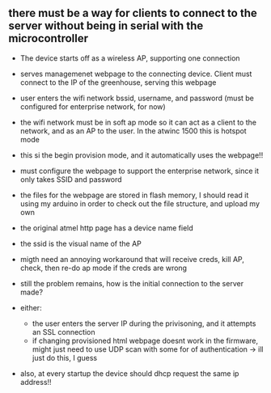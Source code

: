 ## there must be a way for clients to connect to the server without being in serial with the microcontroller
* The device starts off as a wireless AP, supporting one connection
* serves managemenet webpage to the connecting device. Client must connect to the IP of the greenhouse, serving this webpage
* user enters the wifi network bssid, username, and password (must be configured for enterprise network, for now)
* the wifi network must be in soft ap mode so it can act as a client to the network, and as an AP to the user. In the atwinc 1500 this is hotspot mode
* this si the begin provision mode, and it automatically uses the webpage!!
* must configure the webpage to support the enterprise network, since it only takes SSID and password
* the files for the webpage are stored in flash memory, I should read it using my arduino in order to check out the file structure, and upload my own
* the original atmel http page has a device name field

* the ssid is the visual name of the AP
* migth need an annoying workaround that will receive creds, kill AP, check, then re-do ap mode if the creds are wrong

* still the problem remains, how is the initial connection to the server made?
* either:
  * the user enters the server IP during the privisoning, and it attempts an SSL connection
  * if changing provisioned html webpage doesnt work in the firmware, might just need to use UDP scan with some for of authentication -> ill just do this, I guess

* also, at every startup the device should dhcp request the same ip address!!